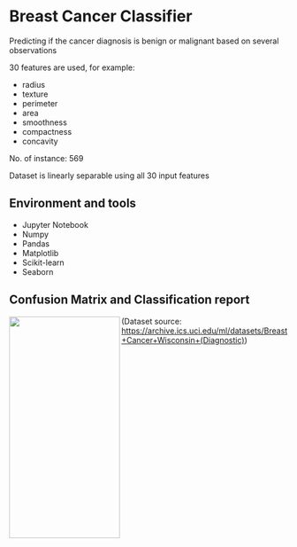 # Breast Cancer Classifier
Predicting if the cancer diagnosis is benign or malignant based on several observations

30 features are used, for example:
  - radius
  - texture
  - perimeter
  - area
  - smoothness
  - compactness
  - concavity

No. of instance: 569

Dataset is linearly separable using all 30 input features

## Environment and tools

- Jupyter Notebook
- Numpy
- Pandas
- Matplotlib
- Scikit-learn
- Seaborn

## Confusion Matrix and Classification report
<a href="url"><img src="https://user-images.githubusercontent.com/67921829/91087635-64ca6c00-e66e-11ea-87b3-3f5edb7f37dd.png" align="left" height="400" width="200" ></a>






(Dataset source: https://archive.ics.uci.edu/ml/datasets/Breast+Cancer+Wisconsin+(Diagnostic))
